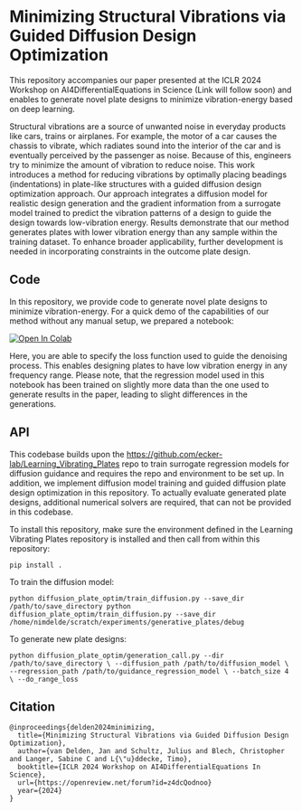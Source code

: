 # Minimizing Structural Vibrations via Guided Diffusion Design Optimization

This repository accompanies our paper presented at the ICLR 2024 Workshop on AI4DifferentialEquations in Science (Link will follow soon) and enables to generate novel plate designs to minimize vibration-energy based on deep learning.

Structural vibrations are a source of unwanted noise in everyday products like cars, trains or airplanes. For example, the motor of a car causes the chassis to vibrate, which radiates sound into the interior of the car and is eventually perceived by the passenger as noise. Because of this, engineers try to minimize the amount of vibration to reduce noise. This work introduces a method for reducing vibrations by optimally placing beadings (indentations) in plate-like structures with a guided diffusion design optimization approach.
Our approach integrates a diffusion model for realistic design generation and the gradient information from a surrogate model trained to predict the vibration patterns of a design to guide the design towards low-vibration energy. Results demonstrate that our method generates plates with lower vibration energy than any sample within the training dataset. To enhance broader applicability, further development is needed in incorporating constraints in the outcome plate design.


## Code

In this repository, we provide code to generate novel plate designs to minimize vibration-energy.
For a quick demo of the capabilities of our method without any manual setup, we prepared a notebook:

<a href="https://colab.research.google.com/github/JanvDelden/diffusion_minimizing_vibrations/blob/main/Example_notebook_colab.ipynb" target="_parent"><img src="https://colab.research.google.com/assets/colab-badge.svg" alt="Open In Colab"/></a>

Here, you are able to specify the loss function used to guide the denoising process. This enables designing plates to have low vibration energy in any frequency range. Please note, that the regression model used in this notebook has been trained on slightly more data than the one used to generate results in the paper, leading to slight differences in the generations.

## API

This codebase builds upon the https://github.com/ecker-lab/Learning_Vibrating_Plates repo to train surrogate regression models for diffusion guidance and requires the repo and environment to be set up.
In addition, we implement diffusion model training and guided diffusion plate design optimization in this repository. To actually evaluate generated plate designs, additional numerical solvers are required, that can not be provided in this codebase.

To install this repository, make sure the environment defined in the Learning Vibrating Plates repository is installed and then call from within this repository:


``
pip install .
``


To train the diffusion model:

``
python diffusion_plate_optim/train_diffusion.py --save_dir /path/to/save_directory
python diffusion_plate_optim/train_diffusion.py --save_dir /home/nimdelde/scratch/experiments/generative_plates/debug
``

To generate new plate designs:

``
python
diffusion_plate_optim/generation_call.py --dir /path/to/save_directory \
--diffusion_path /path/to/diffusion_model \
--regression_path /path/to/guidance_regression_model \
--batch_size 4 \
--do_range_loss
``

## Citation
```
@inproceedings{delden2024minimizing,
  title={Minimizing Structural Vibrations via Guided Diffusion Design Optimization},
  author={van Delden, Jan and Schultz, Julius and Blech, Christopher and Langer, Sabine C and L{\"u}ddecke, Timo},
  booktitle={ICLR 2024 Workshop on AI4DifferentialEquations In Science},
  url={https://openreview.net/forum?id=z4dcQodnoo}
  year={2024}
}
```
